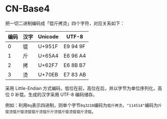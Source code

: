 # CN-Base4

把一切二进制编码成「锟斤拷烫」四个字符，对应关系如下：

| 编码 | 汉字 | Unicode | UTF-8    |
| ---- | ---- | ------- | -------- |
| 0    | 锟   | U+951F  | E9 94 9F |
| 1    | 斤   | U+65A4  | E6 96 A4 |
| 2    | 拷   | U+62F7  | E6 8B B7 |
| 3    | 烫   | U+70EB  | E7 83 AB |

采用 Little-Endian 方式编码，低位在前，高位在后，并以字节为单位序列化，高位 0 补锟。生成的汉字采用 UTF-8 编码储存。

例如：利用`0q`表示四进制，则单个字节`0q3210`编码为`锟斤拷烫`，`"114514"`编码为`斤锟烫锟斤锟烫锟锟斤烫锟斤斤烫锟斤锟烫锟锟斤烫锟`。


